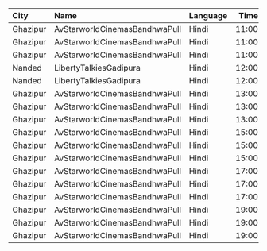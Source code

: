 | City     | Name                          | Language |  Time | Type    | Price | Capacity | Booked |
| :------- | :---------------------------- | :------- | ----: | :------ | ----: | -------: | -----: |
| Ghazipur | AvStarworldCinemasBandhwaPull | Hindi    | 11:00 | Diamond |  200₹ |       38 |     20 |
| Ghazipur | AvStarworldCinemasBandhwaPull | Hindi    | 11:00 | Gold    |  170₹ |       67 |     42 |
| Ghazipur | AvStarworldCinemasBandhwaPull | Hindi    | 11:00 | Silver  |  150₹ |      130 |     92 |
| Nanded   | LibertyTalkiesGadipura        | Hindi    | 12:00 | Gold    |   60₹ |      207 |    103 |
| Nanded   | LibertyTalkiesGadipura        | Hindi    | 12:00 | Silver  |   60₹ |      116 |     58 |
| Ghazipur | AvStarworldCinemasBandhwaPull | Hindi    | 13:00 | Diamond |  200₹ |       38 |     20 |
| Ghazipur | AvStarworldCinemasBandhwaPull | Hindi    | 13:00 | Gold    |  170₹ |       67 |     42 |
| Ghazipur | AvStarworldCinemasBandhwaPull | Hindi    | 13:00 | Silver  |  150₹ |      130 |     92 |
| Ghazipur | AvStarworldCinemasBandhwaPull | Hindi    | 15:00 | Diamond |  200₹ |       38 |     20 |
| Ghazipur | AvStarworldCinemasBandhwaPull | Hindi    | 15:00 | Gold    |  170₹ |       67 |     42 |
| Ghazipur | AvStarworldCinemasBandhwaPull | Hindi    | 15:00 | Silver  |  150₹ |      130 |     92 |
| Ghazipur | AvStarworldCinemasBandhwaPull | Hindi    | 17:00 | Diamond |  200₹ |       38 |     20 |
| Ghazipur | AvStarworldCinemasBandhwaPull | Hindi    | 17:00 | Gold    |  170₹ |       67 |     42 |
| Ghazipur | AvStarworldCinemasBandhwaPull | Hindi    | 17:00 | Silver  |  150₹ |      130 |     92 |
| Ghazipur | AvStarworldCinemasBandhwaPull | Hindi    | 19:00 | Diamond |  200₹ |       38 |     20 |
| Ghazipur | AvStarworldCinemasBandhwaPull | Hindi    | 19:00 | Gold    |  170₹ |       67 |     42 |
| Ghazipur | AvStarworldCinemasBandhwaPull | Hindi    | 19:00 | Silver  |  150₹ |      130 |     92 |